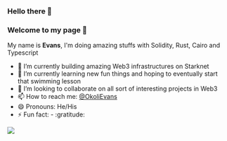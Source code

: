 ### Hello there :wave:
### Welcome to my page 🤗

My name is **Evans**, I'm doing amazing stuffs with Solidity, Rust, Cairo and Typescript

- :telescope: I’m currently building amazing Web3 infrastructures on Starknet
- :seedling: I’m currently learning new fun things and hoping to eventually start that swimming lesson
- :dancers: I’m looking to collaborate on all sort of interesting projects in Web3
- :mailbox: How to reach me: [@OkoliEvans](https://www.linkedin.com/in/okoli-evans/)
- :smile: Pronouns: He/His
- :zap: Fun fact:  - :gratitude:

<a href=""> <img align="center" src="https://github-readme-stats-sigma-five.vercel.app/api/top-langs/?username=YulietM&theme=react&line_height=40&hide=css"/> </a>
